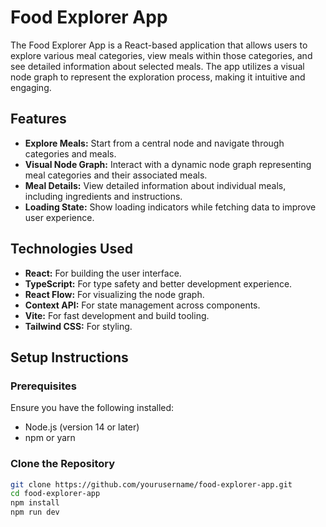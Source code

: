 # Food Explorer App

The Food Explorer App is a React-based application that allows users to explore various meal categories, view meals within those categories, and see detailed information about selected meals. The app utilizes a visual node graph to represent the exploration process, making it intuitive and engaging.

## Features

- **Explore Meals:** Start from a central node and navigate through categories and meals.
- **Visual Node Graph:** Interact with a dynamic node graph representing meal categories and their associated meals.
- **Meal Details:** View detailed information about individual meals, including ingredients and instructions.
- **Loading State:** Show loading indicators while fetching data to improve user experience.

## Technologies Used

- **React:** For building the user interface.
- **TypeScript:** For type safety and better development experience.
- **React Flow:** For visualizing the node graph.
- **Context API:** For state management across components.
- **Vite:** For fast development and build tooling.
- **Tailwind CSS:** For styling.

## Setup Instructions

### Prerequisites

Ensure you have the following installed:

- Node.js (version 14 or later)
- npm or yarn

### Clone the Repository

```bash
git clone https://github.com/yourusername/food-explorer-app.git
cd food-explorer-app
npm install
npm run dev
```
